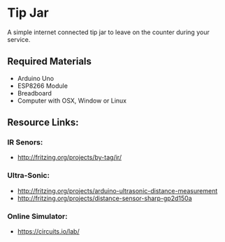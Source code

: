 # Tip Jar
A simple internet connected tip jar to leave on the counter during your service.

## Required Materials
* Arduino Uno
* ESP8266 Module
* Breadboard
* Computer with OSX, Window or Linux

## Resource Links:

### IR Senors: 
- http://fritzing.org/projects/by-tag/ir/

### Ultra-Sonic: 
- http://fritzing.org/projects/arduino-ultrasonic-distance-measurement
- http://fritzing.org/projects/distance-sensor-sharp-gp2d150a

### Online Simulator:
- https://circuits.io/lab/
